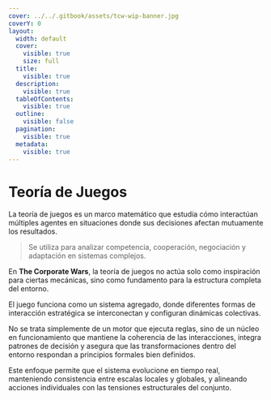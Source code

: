 ```yaml
---
cover: ../../.gitbook/assets/tcw-wip-banner.jpg
coverY: 0
layout:
  width: default
  cover:
    visible: true
    size: full
  title:
    visible: true
  description:
    visible: true
  tableOfContents:
    visible: true
  outline:
    visible: false
  pagination:
    visible: true
  metadata:
    visible: true
---
```


# Teoría de Juegos

La teoría de juegos es un marco matemático que estudia cómo interactúan múltiples agentes en situaciones donde sus decisiones afectan mutuamente los resultados.

> Se utiliza para analizar competencia, cooperación, negociación y adaptación en sistemas complejos.

En **The Corporate Wars**, la teoría de juegos no actúa solo como inspiración para ciertas mecánicas, sino como fundamento para la estructura completa del entorno.

El juego funciona como un sistema agregado, donde diferentes formas de interacción estratégica se interconectan y configuran dinámicas colectivas.

No se trata simplemente de un motor que ejecuta reglas, sino de un núcleo en funcionamiento que mantiene la coherencia de las interacciones, integra patrones de decisión y asegura que las transformaciones dentro del entorno respondan a principios formales bien definidos.

Este enfoque permite que el sistema evolucione en tiempo real, manteniendo consistencia entre escalas locales y globales, y alineando acciones individuales con las tensiones estructurales del conjunto.
